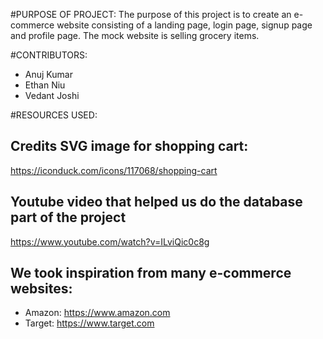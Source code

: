 #PURPOSE OF PROJECT:
The purpose of this project is to create an e-commerce website consisting of a landing page, login page, signup page and profile page. The mock website is selling grocery items.

#CONTRIBUTORS:
- Anuj Kumar
- Ethan Niu
- Vedant Joshi

#RESOURCES USED:

## Credits SVG image for shopping cart: 
https://iconduck.com/icons/117068/shopping-cart
## Youtube video that helped us do the database part of the project 
https://www.youtube.com/watch?v=ILviQic0c8g
## We took inspiration from many e-commerce websites:
- Amazon: https://www.amazon.com
- Target: https://www.target.com